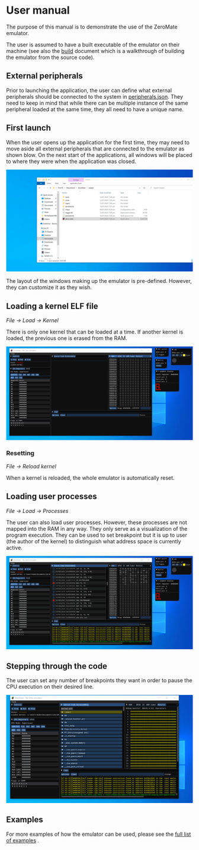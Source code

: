 # User manual

The purpose of this manual is to demonstrate the use of the ZeroMate emulator. 

The user is assumed to have a built executable of the emulator on their machine (see also the [build](build.md) document which is a walkthrough of building the emulator from the source code).

## External peripherals

Prior to launching the application, the user can define what external peripherals should be connected to the system in [peripherals.json](../peripherals.json). They need to keep in mind that while there can be multiple instance of the same peripheral loaded at the same time, they all need to have a unique name.

## First launch

When the user opens up the application for the first time, they may need to move aside all external peripherals that are connected to the emulator as shown blow. On the next start of the applications, all windows will be placed to where they were when the application was closed.

<img src="../misc/screenshots/gifs/user_manual/first_launch.gif">

The layout of the windows making up the emulator is pre-defined. However, they can customize it as they wish.

## Loading a kernel ELF file

*File -> Load -> Kernel*

There is only one kernel that can be loaded at a time. If another kernel is loaded, the previous one is erased from the RAM.

<img src="../misc/screenshots/gifs/user_manual/kernel_loading.gif">

### Resetting

*File -> Reload kernel*

When a kernel is reloaded, the whole emulator is automatically reset.

## Loading user processes

*File -> Load -> Processes*

The user can also load user processes. However, these processes are not mapped into the RAM in any way. They only serve as a visualization of the program execution. They can be used to set breakpoint but it is up to user (the author of the kernel) to distinguish what address space is currently active.

<img src="../misc/screenshots/gifs/user_manual/process_loading.gif">

## Stepping through the code

The user can set any number of breakpoints they want in order to pause the CPU execution on their desired line.

<img src="../misc/screenshots/gifs/user_manual/breakpoints.gif">


## Examples

For more examples of how the emulator can be used, please see the [full list of examples](../examples/README.md) .